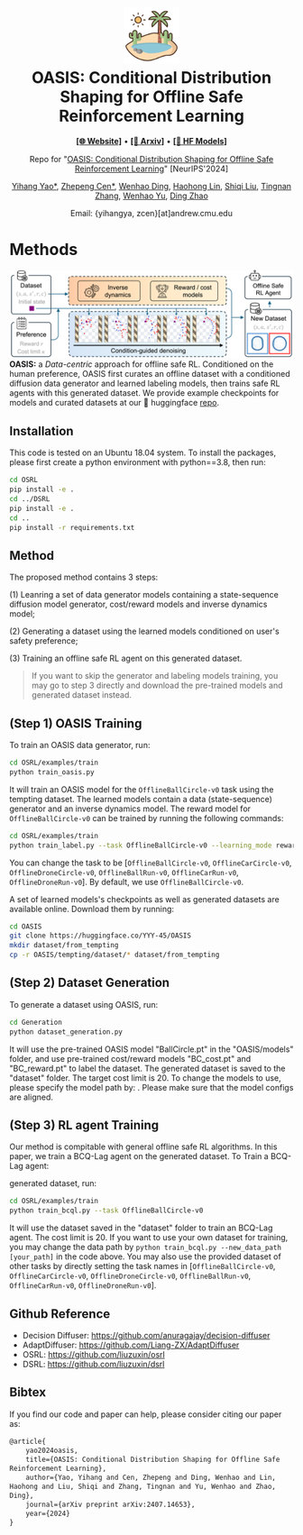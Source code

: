 <h1 align="center">
<img src="figure/oasis.png" width="100" alt="ToRA" />
<br>
OASIS: Conditional Distribution Shaping for Offline Safe Reinforcement Learning
</h1>


<p align="center">
  <a href="https://sites.google.com/view/saferl-oasis/home"><b>[🌐 Website]</b></a> •
  <a href="https://arxiv.org/abs/2407.14653"><b>[📜 Arxiv]</b></a> •
  <a href="https://huggingface.co/YYY-45/OASIS/tree/main"><b>[🤗 HF Models]</b></a> 
  <br>
</p>

<p align="center">
Repo for "<a href="https://arxiv.org/abs/2407.14653" target="_blank">OASIS: Conditional Distribution Shaping for Offline Safe Reinforcement Learning</a>" [NeurIPS'2024]
</p>



<div align="center">

[Yihang Yao*](https://yihangyao.github.io/), [Zhepeng Cen*](https://czp16.github.io/), [Wenhao Ding](https://wenhao.pub/), [Haohong Lin](https://hhlin.info/), [Shiqi Liu](https://shiqiliu-67.github.io/), [Tingnan Zhang](https://scholar.google.com/citations?user=RM2vMNcAAAAJ&hl=en), [Wenhao Yu](https://wenhaoyu.weebly.com/), [Ding Zhao](https://safeai-lab.github.io/#slide1)
</div>

<div align="center">
Email: {yihangya, zcen}[at]andrew.cmu.edu
</div>

<!-- The official implementation of OASIS, a **Data-centric** approach for offline safe RL. -->

# Methods

<!-- <p float="center">
<img src="figure/oasis-overview.png" width="800">
</p> -->

<!-- \begin{center} -->


![Figure](figure/oasis-overview.png)
**OASIS:** a _Data-centric_ approach for offline safe RL. Conditioned on the human preference, OASIS first curates an offline dataset with a conditioned diffusion data generator and learned labeling models, then trains safe RL agents with this generated dataset. We provide example checkpoints for models and curated datasets at our 🤗 huggingface [repo](https://huggingface.co/YYY-45/OASIS/tree/main).

<!-- \end{center} -->


## Installation
This code is tested on an Ubuntu 18.04 system.
To install the packages, please first create a python environment with python==3.8, then run:

``` bash
cd OSRL
pip install -e .
cd ../DSRL
pip install -e .
cd ..
pip install -r requirements.txt
```

## Method
The proposed method contains 3 steps: 

(1) Leanring a set of data generator models containing a state-sequence diffusion model generator, cost/reward models and inverse dynamics model; 

(2) Generating a dataset using the learned models conditioned on user's safety preference;

(3) Training an offline safe RL agent on this generated dataset.

> If you want to skip the generator and labeling models training, you may go to step 3 directly and download the pre-trained models and generated dataset instead.

## (Step 1) OASIS Training
To train an OASIS data generator, run:
``` bash
cd OSRL/examples/train
python train_oasis.py
```
It will train an OASIS model for the `OfflineBallCircle-v0` task using the tempting dataset. The learned models contain a data (state-sequence) generator and an inverse dynamics model. The reward model for `OfflineBallCircle-v0` can be trained by running the following commands:

``` bash
cd OSRL/examples/train
python train_label.py --task OfflineBallCircle-v0 --learning_mode reward
```

You can change the task to be [`OfflineBallCircle-v0`, `OfflineCarCircle-v0`, `OfflineDroneCircle-v0`, `OfflineBallRun-v0`, `OfflineCarRun-v0`, `OfflineDroneRun-v0`]. By default, we use `OfflineBallCircle-v0`.

A set of learned models's checkpoints as well as generated datasets are available online. Download them by running:

``` bash
cd OASIS
git clone https://huggingface.co/YYY-45/OASIS
mkdir dataset/from_tempting
cp -r OASIS/tempting/dataset/* dataset/from_tempting
```

## (Step 2) Dataset Generation
To generate a dataset using OASIS, run:
``` bash
cd Generation
python dataset_generation.py
```
It will use the pre-trained OASIS model "BallCircle.pt" in the "OASIS/models" folder, and use pre-trained cost/reward models "BC_cost.pt" and "BC_reward.pt" to label the dataset. The generated dataset is saved to the "dataset" folder. The target cost limit is 20. To change the models to use, please specify the model path by: . Please make sure that the model configs are aligned.

 
## (Step 3) RL agent Training
Our method is compitable with general offline safe RL algorithms. In this paper, we train a BCQ-Lag agent on the generated dataset. To Train a BCQ-Lag agent:

generated dataset, run:
``` bash
cd OSRL/examples/train
python train_bcql.py --task OfflineBallCircle-v0
```

It will use the dataset saved in the "dataset" folder to train an BCQ-Lag agent. The cost limit is 20. If you want to use your own dataset for training, you may change the data path by `python train_bcql.py --new_data_path [your_path]` in the code above. You may also use the provided dataset of other tasks by directly setting the task names in [`OfflineBallCircle-v0`, `OfflineCarCircle-v0`, `OfflineDroneCircle-v0`, `OfflineBallRun-v0`, `OfflineCarRun-v0`, `OfflineDroneRun-v0`].



## Github Reference
- Decision Diffuser: https://github.com/anuragajay/decision-diffuser
- AdaptDiffuser: https://github.com/Liang-ZX/AdaptDiffuser
- OSRL: https://github.com/liuzuxin/osrl
- DSRL: https://github.com/liuzuxin/dsrl

## Bibtex

If you find our code and paper can help, please consider citing our paper as:
```
@article{
    yao2024oasis,
    title={OASIS: Conditional Distribution Shaping for Offline Safe Reinforcement Learning},
    author={Yao, Yihang and Cen, Zhepeng and Ding, Wenhao and Lin, Haohong and Liu, Shiqi and Zhang, Tingnan and Yu, Wenhao and Zhao, Ding},
    journal={arXiv preprint arXiv:2407.14653},
    year={2024}
}
```